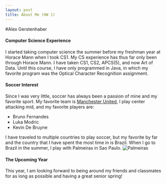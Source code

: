 ```yaml
---
layout: post
title: About Me (HW 1)
---
```

#Alex Gerstenhaber

#### Computer Science Experience
I started taking computer science the summer before my freshman year at Horace Mann when I took CS1. My CS experience has thus far only been through Horace Mann. I have taken CS1, CS2, APCS(5), and now Art of Data. Until this course, I have only programmed in Java, in which my favorite program was the Optical Character Recognition assignment.

#### Soccer Interest
Since I was very little, soccer has always been a passion of mine and my favorite sport. My favorite team is [Manchester United](https://en.wikipedia.org/wiki/Manchester_United_F.C.), I play center attacking mid, and my favorite players are:
* Bruno Fernandes
* Luka Modric
* Kevin De Bruyne

I have traveled to multiple countries to play soccer, but my favorite by far and the country that I have spent the most time in is Brazil. When I go to Brazil in the summer, I play with Palmeiras in Sao Paulo. 
![Palmeiras](https://upload.wikimedia.org/wikipedia/commons/a/aa/Allianz_Parque_-_Palmeiras_Campe%C3%A3o_Brasileiro_de_2016.jpg)

#### The Upcoming Year

This year, I am looking forward to being around my friends and classmates for as long as possible and having a great senior spring!
